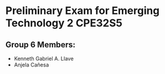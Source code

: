 # Preliminary Exam for Emerging Technology 2 CPE32S5
## Group 6 Members:
- Kenneth Gabriel A. Llave
- Anjela Cañesa
